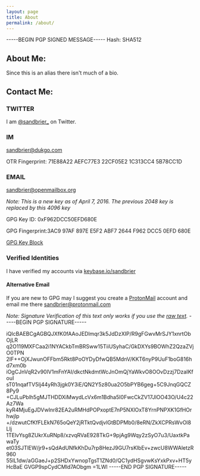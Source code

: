 ```yaml
---
layout: page
title: About
permalink: /about/
---
```

-----BEGIN PGP SIGNED MESSAGE-----
Hash: SHA512

## About Me:
Since this is an alias there isn't much of a bio.

## Contact Me:

### TWITTER 
I am [@sandbrier_](https://twitter.com/sandbrier_) on Twitter.

### IM
sandbrier@dukgo.com 

OTR Fingerprint: 71E88A22 AEFC77E3 22CF05E2 1C313CC4 5B78CC1D

### EMAIL
sandbrier@openmailbox.org

*Note: This is a new key as of April 7, 2016. The previous 2048 key is replaced by this 4096 key*

GPG Key ID: 0xF962DCC50EFD680E

GPG Fingerprint:3AC9 97AF 897E E5F2 ABF7  2644 F962 DCC5 0EFD 680E

[GPG Key Block](https://raw.githubusercontent.com/sandbrier/sandbrier.github.com/master/pubkey.txt)

### Verified Identities

I have verified my accounts via [keybase.io/sandbrier](https://keybase.io/sandbrier)

#### Alternative Email

If you are new to GPG may I suggest you create a [ProtonMail](https://protonmail.com/) account and email me there sandbrier@protonmail.com

*Note: Signature Verification of this text only works if you use the [raw text](https://github.com/sandbrier/sandbrier.github.com/raw/master/contact.md).*
-----BEGIN PGP SIGNATURE-----

iQIcBAEBCgAGBQJXfK0fAAoJEDlmqr3k5JdDzXIP/R9gFGwvMrSJY1xnrtObOjLR
q2O119MXFCaa2i1NYACkbTmBRSww15TiiUSyhaC/GkDXYs9BOWhZ2QzaZVjO0TPN
2IF++OjXJwunOFFbm5Rkt8PoOYDyDfwQB5MdnV/KKT6nyP9UuF1boG816hd7xm0b
iOgCJnVqR2v90lV1mFnYAI/dkctNkdmtWcJnOmQjYaWkvO8OOvDzzj7DzaIKfouI
sT01nqafTV5Ij44yRh3jgk0Y3iE/QN2Y5z80ua2O5bPYB6geg+5C9JnqGQCZ8Py9
+CJLuPblh5gMJTHDDXiMwydLcVx6m1Bdha5I0FwcCkZV17JlOO43O/U4c22Az7Wa
kyR4MjuEgJDVwInr82EA2uRMHdPOPxoptE7nP5NXlOxT8YrnPNPXK1GfHOrhwjlp
+/dzwutCfKfFLEkN765oQeY2jRTktQvdjvlGtBDPMb0/8eRN/ZkXCPRsWvOl8LIj
1TElvYsg8ZUkrXuRNp8/xzvqRVaE928TkG+9pjAg9Wqy2zSyO7u3/UaxtkPawaTy
et03SJTlEW/jr9+sQdAdUNfkKhDu7rp8HezJ9GU7rsKlbEv+zwcU8WWAletzR960
55lL1dw/aGGaeJ+p2SHDxYwnopTgsT1ZNd0/QC1ydHSgvwKsYxkPxv+HT5yHcBaE
GVGP9spCydCMld7AObgm
=1LWl
-----END PGP SIGNATURE-----

